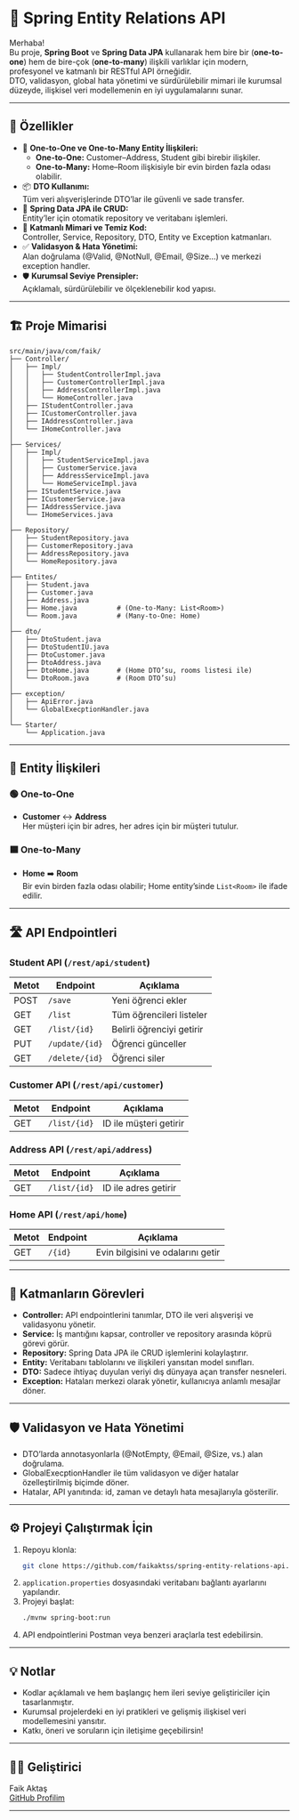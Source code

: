 # 🔗 Spring Entity Relations API

Merhaba!  
Bu proje, **Spring Boot** ve **Spring Data JPA** kullanarak hem bire bir (**one-to-one**) hem de bire-çok (**one-to-many**) ilişkili varlıklar için modern, profesyonel ve katmanlı bir RESTful API örneğidir.  
DTO, validasyon, global hata yönetimi ve sürdürülebilir mimari ile kurumsal düzeyde, ilişkisel veri modellemenin en iyi uygulamalarını sunar.

---

## 🚀 Özellikler

- 🔄 **One-to-One ve One-to-Many Entity İlişkileri:**  
  - **One-to-One:** Customer–Address, Student gibi birebir ilişkiler.
  - **One-to-Many:** Home–Room ilişkisiyle bir evin birden fazla odası olabilir.
- 📦 **DTO Kullanımı:**  
  Tüm veri alışverişlerinde DTO’lar ile güvenli ve sade transfer.
- 💾 **Spring Data JPA ile CRUD:**  
  Entity’ler için otomatik repository ve veritabanı işlemleri.
- 🧩 **Katmanlı Mimari ve Temiz Kod:**  
  Controller, Service, Repository, DTO, Entity ve Exception katmanları.
- ✅ **Validasyon & Hata Yönetimi:**  
  Alan doğrulama (@Valid, @NotNull, @Email, @Size…) ve merkezi exception handler.
- 🛡️ **Kurumsal Seviye Prensipler:**  
  Açıklamalı, sürdürülebilir ve ölçeklenebilir kod yapısı.

---

## 🏗️ Proje Mimarisi

```
src/main/java/com/faik/
├── Controller/
│   ├── Impl/
│   │   ├── StudentControllerImpl.java
│   │   ├── CustomerControllerImpl.java
│   │   ├── AddressControllerImpl.java
│   │   └── HomeController.java
│   ├── IStudentController.java
│   ├── ICustomerController.java
│   ├── IAddressController.java
│   └── IHomeController.java
│
├── Services/
│   ├── Impl/
│   │   ├── StudentServiceImpl.java
│   │   ├── CustomerService.java
│   │   ├── AddressServiceImpl.java
│   │   └── HomeServiceImpl.java
│   ├── IStudentService.java
│   ├── ICustomerService.java
│   ├── IAddressService.java
│   └── IHomeServices.java
│
├── Repository/
│   ├── StudentRepository.java
│   ├── CustomerRepository.java
│   ├── AddressRepository.java
│   └── HomeRepository.java
│
├── Entites/
│   ├── Student.java
│   ├── Customer.java
│   ├── Address.java
│   ├── Home.java          # (One-to-Many: List<Room>)
│   └── Room.java          # (Many-to-One: Home)
│
├── dto/
│   ├── DtoStudent.java
│   ├── DtoStudentIU.java
│   ├── DtoCustomer.java
│   ├── DtoAddress.java
│   ├── DtoHome.java       # (Home DTO’su, rooms listesi ile)
│   └── DtoRoom.java       # (Room DTO’su)
│
├── exception/
│   ├── ApiError.java
│   └── GlobalExecptionHandler.java
│
└── Starter/
    └── Application.java
```

---

## 🔗 Entity İlişkileri

### 🟢 One-to-One  
- **Customer** ↔ **Address**  
  Her müşteri için bir adres, her adres için bir müşteri tutulur.

### 🟦 One-to-Many  
- **Home** ➡️ **Room**  
  Bir evin birden fazla odası olabilir; Home entity’sinde `List<Room>` ile ifade edilir.

---

## 🛣️ API Endpointleri

### Student API (`/rest/api/student`)
| Metot | Endpoint                        | Açıklama                        |
|-------|---------------------------------|---------------------------------|
| POST  | `/save`                         | Yeni öğrenci ekler              |
| GET   | `/list`                         | Tüm öğrencileri listeler        |
| GET   | `/list/{id}`                    | Belirli öğrenciyi getirir       |
| PUT   | `/update/{id}`                  | Öğrenci günceller               |
| GET   | `/delete/{id}`                  | Öğrenci siler                   |

### Customer API (`/rest/api/customer`)
| Metot | Endpoint            | Açıklama                |
|-------|---------------------|-------------------------|
| GET   | `/list/{id}`        | ID ile müşteri getirir  |

### Address API (`/rest/api/address`)
| Metot | Endpoint            | Açıklama                |
|-------|---------------------|-------------------------|
| GET   | `/list/{id}`        | ID ile adres getirir    |

### Home API (`/rest/api/home`)
| Metot | Endpoint         | Açıklama                          |
|-------|------------------|-----------------------------------|
| GET   | `/{id}`          | Evin bilgisini ve odalarını getir |

---

## 🧩 Katmanların Görevleri

- **Controller:** API endpointlerini tanımlar, DTO ile veri alışverişi ve validasyonu yönetir.
- **Service:** İş mantığını kapsar, controller ve repository arasında köprü görevi görür.
- **Repository:** Spring Data JPA ile CRUD işlemlerini kolaylaştırır.
- **Entity:** Veritabanı tablolarını ve ilişkileri yansıtan model sınıfları.
- **DTO:** Sadece ihtiyaç duyulan veriyi dış dünyaya açan transfer nesneleri.
- **Exception:** Hataları merkezi olarak yönetir, kullanıcıya anlamlı mesajlar döner.

---

## 🛡️ Validasyon ve Hata Yönetimi

- DTO’larda annotasyonlarla (@NotEmpty, @Email, @Size, vs.) alan doğrulama.
- GlobalExecptionHandler ile tüm validasyon ve diğer hatalar özelleştirilmiş biçimde döner.
- Hatalar, API yanıtında: id, zaman ve detaylı hata mesajlarıyla gösterilir.

---

## ⚙️ Projeyi Çalıştırmak İçin

1. Repoyu klonla:
   ```bash
   git clone https://github.com/faikaktss/spring-entity-relations-api.git
   ```
2. `application.properties` dosyasındaki veritabanı bağlantı ayarlarını yapılandır.
3. Projeyi başlat:
   ```bash
   ./mvnw spring-boot:run
   ```
4. API endpointlerini Postman veya benzeri araçlarla test edebilirsin.

---

## 💡 Notlar

- Kodlar açıklamalı ve hem başlangıç hem ileri seviye geliştiriciler için tasarlanmıştır.
- Kurumsal projelerdeki en iyi pratikleri ve gelişmiş ilişkisel veri modellemesini yansıtır.
- Katkı, öneri ve soruların için iletişime geçebilirsin!

---

## 👨‍💻 Geliştirici

Faik Aktaş  
[GitHub Profilim](https://github.com/faikaktss)

---
